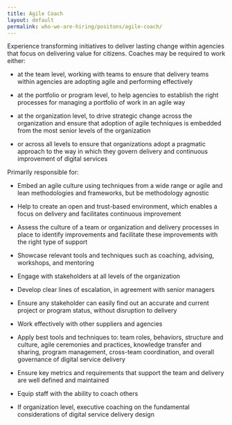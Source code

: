 ```yaml
---
title: Agile Coach
layout: default
permalink: who-we-are-hiring/positons/agile-coach/
---
```

Experience transforming initiatives to deliver lasting change within
agencies that focus on delivering value for citizens. Coaches may be
required to work either:

-   at the team level, working with teams to ensure that delivery teams
within agencies are adopting agile and performing effectively

-   at the portfolio or program level, to help agencies to establish the
right processes for managing a portfolio of work in an agile way

-   at the organization level, to drive strategic change across the
    organization and ensure that adoption of agile techniques is
    embedded from the most senior levels of the organization

-   or across all levels to ensure that organizations adopt a pragmatic
    approach to the way in which they govern delivery and continuous
    improvement of digital services

Primarily responsible for:

-   Embed an agile culture using techniques from a wide range or agile
    and lean methodologies and frameworks, but be methodology agnostic

-   Help to create an open and trust-based environment, which enables a
    focus on delivery and facilitates continuous improvement

-   Assess the culture of a team or organization and delivery processes
    in place to identify improvements and facilitate these
    improvements with the right type of support

-   Showcase relevant tools and techniques such as coaching, advising,
    workshops, and mentoring

-   Engage with stakeholders at all levels of the organization

-   Develop clear lines of escalation, in agreement with senior managers

-   Ensure any stakeholder can easily find out an accurate and current
    project or program status, without disruption to delivery

-   Work effectively with other suppliers and agencies

-   Apply best tools and techniques to: team roles, behaviors, structure
    and culture, agile ceremonies and practices, knowledge transfer
    and sharing, program management, cross-team coordination, and
    overall governance of digital service delivery

-   Ensure key metrics and requirements that support the team and
    delivery are well defined and maintained

-   Equip staff with the ability to coach others

-   If organization level, executive coaching on the fundamental
    considerations of digital service delivery design